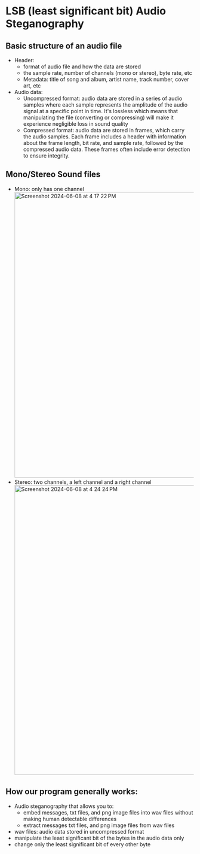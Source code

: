 # LSB (least significant bit) Audio Steganography

## Basic structure of an audio file
- Header:
  - format of audio file and how the data are stored
  - the sample rate, number of channels (mono or stereo), byte rate, etc
  - Metadata: title of song and album, artist name, track number, cover art, etc
- Audio data:
  - Uncompressed format: audio data are stored in a series of audio samples where each sample represents the amplitude of the audio signal at a specific point in time. It's lossless which means that manipulating the file (converting or compressing) will make it experience negligible loss in sound quality
  - Compressed format: audio data are stored in frames, which carry the audio samples. Each frame includes a header with information about the frame length, bit rate, and sample rate, followed by the compressed audio data. These frames often include error detection to ensure integrity.

## Mono/Stereo Sound files
- Mono: only has one channel</br> <img width="763" alt="Screenshot 2024-06-08 at 4 17 22 PM" src="https://github.com/Stuycs-K/final-project-10-shrestha-anna-chen-regina/assets/112907876/9f24ac49-792f-4b88-b287-35b5c7552d94">
- Stereo: two channels, a left channel and a right channel</br> <img width="774" alt="Screenshot 2024-06-08 at 4 24 24 PM" src="https://github.com/Stuycs-K/final-project-10-shrestha-anna-chen-regina/assets/112907876/f1333896-f658-4419-bae7-b4b2482252df">

## How our program generally works:
- Audio steganography that allows you to:
  - embed messages, txt files, and png image files into wav files without making human detectable differences
  - extract messages txt files, and png image files from wav files
- wav files: audio data stored in uncompressed format
- manipulate the least significant bit of the bytes in the audio data only
- change only the least significant bit of every other byte

